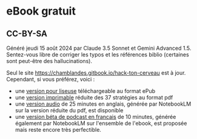 # eBook gratuit
## CC-BY-SA

Généré jeudi 15 août 2024 par Claude 3.5 Sonnet et Gemini Advanced 1.5.
Sentez-vous libre de corriger les typos et les références biblio (certaines sont peut-être des hallucinations).

Seul le site https://chamblandes.gitbook.io/hack-ton-cerveau est à jour. Cependant, si vous préférez, voici :
- une [version pour liseuse](https://chamblandes.education/hack-ton-cerveau.epub) téléchargeable au format ePub 
- une [version imprimable](https://chamblandes.education/hack-ton-cerveau.pdf) réduite des 37 stratégies au format pdf 
- une [version audio](https://notebooklm.google.com/notebook/1a9b24ee-50f6-4d47-98c4-04b366b4faef/audio) de 25 minutes en anglais, générée par NotebookLM sur la version réduite du pdf, est disponible
- une [version béta de podcast en francais](https://notebooklm.google.com/notebook/13e1e029-3426-449c-9c56-7d33c7bc26ad/audio) de 10 minutes, générée également par NotebookLM sur l'ensemble de l'ebook, est proposée mais reste encore très perfectible.
